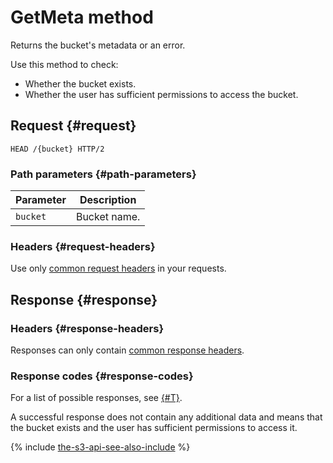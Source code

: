 # GetMeta method

Returns the bucket's metadata or an error.

Use this method to check:

- Whether the bucket exists.
- Whether the user has sufficient permissions to access the bucket.



## Request {#request}

```
HEAD /{bucket} HTTP/2
```

### Path parameters {#path-parameters}

| Parameter | Description |
----- | -----
| `bucket` | Bucket name. |


### Headers {#request-headers}
Use only [common request headers](../common-request-headers.md) in your requests.

## Response {#response}

### Headers {#response-headers}

Responses can only contain [common response headers](../common-response-headers.md).

### Response codes {#response-codes}

For a list of possible responses, see [{#T}](../response-codes.md).

A successful response does not contain any additional data and means that the bucket exists and the user has sufficient permissions to access it.

{% include [the-s3-api-see-also-include](../../../../_includes/storage/the-s3-api-see-also-include.md) %}